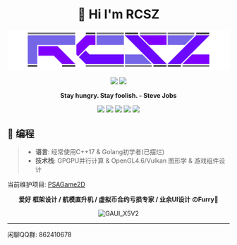 <h1 align="center">👋 Hi I'm RCSZ</h1>
<img src="assets/rcszlogo_v2.1.png" alt="RCSZ">

<p align="center">
  <img src="https://github-readme-stats.vercel.app/api?username=RCSZC&show_icons=true&theme=radical"/>
  <img src="https://github-readme-stats.vercel.app/api/top-langs/?username=RCSZC&theme=radical&layout=compact"/>
</p>

<p align="center"><strong> Stay hungry. Stay foolish. - Steve Jobs </strong></p>

<p align="center">
<img src="https://img.shields.io/badge/C++-17-red?style=for-the-badge&logo=c%2B%2B"/>
<img src="https://img.shields.io/badge/Go-1.21-cyan?style=for-the-badge&logo=go"/>
<img src="https://img.shields.io/badge/GLSL-4.6-blue?style=for-the-badge&logo=opengl"/>
<img src="https://img.shields.io/badge/CL-3.0-orange?style=for-the-badge&logo=opencl"/>
<img src="https://img.shields.io/badge/HLSL-5.1-orange?style=for-the-badge&logo=direct3d12"/>
</p>

## 🐠 编程
> - __语言__: 经常使用C++17 & Golang初学者(已摆烂)
> - __技术栈__: GPGPU并行计算 & OpenGL4.6/Vulkan 图形学 & 游戏组件设计

当前维护项目: [PSAGame2D](https://github.com/rcszc/PSAGame2D)

<p align="center"><strong> 爱好 框架设计 / 航模直升机 / 虚拟币合约亏损专家 / 业余UI设计 のFurry🐾 </strong></p>
<p align="center"><img src="assets/rcszheli.png" alt="GAUI_X5V2"></p>

---

闲聊QQ群: 862410678
